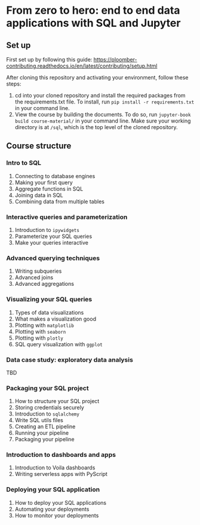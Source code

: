# From zero to hero: end to end data applications with SQL and Jupyter

## Set up

First set up by following this guide: https://ploomber-contributing.readthedocs.io/en/latest/contributing/setup.html

After cloning this repository and activating your environment, follow these steps:

1. cd into your cloned repository and install the required packages from the requirements.txt file. To install, run `pip install -r requirements.txt` in your command line.
2. View the course by building the documents. To do so, run `jupyter-book build course-material/` in your command line. Make sure your working directory is at `/sql`, which is the top level of the cloned repository.

## Course structure

### Intro to SQL

1. Connecting to database engines
2. Making your first query
3. Aggregate functions in SQL
4. Joining data in SQL
5. Combining data from multiple tables 

### Interactive queries and parameterization

1. Introduction to `ipywidgets`
2. Parameterize your SQL queries
3. Make your queries interactive

### Advanced querying techniques

1. Writing subqueries
2. Advanced joins
3. Advanced aggregations

### Visualizing your SQL queries

1. Types of data visualizations
2. What makes a visualization good
3. Plotting with `matplotlib`
4. Plotting with `seaborn`
5. Plotting with `plotly`
6. SQL query visualization with `ggplot`

### Data case study: exploratory data analysis

TBD

### Packaging your SQL project

1. How to structure your SQL project
2. Storing credentials securely
3. Introduction to `sqlalchemy`
4. Write SQL utils files
5. Creating an ETL pipeline
6. Running your pipeline
7. Packaging your pipeline

### Introduction to dashboards and apps

1. Introduction to Voila dashboards
2. Writing serverless apps with PyScript

### Deploying your SQL application

1. How to deploy your SQL applications
2. Automating your deployments
3. How to monitor your deployments 


